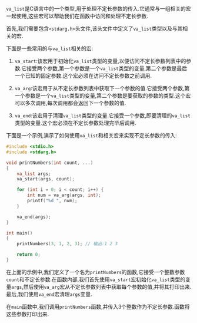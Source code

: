 `va_list`是C语言中的一个类型,用于处理不定长参数的传入.它通常与一组相关的宏一起使用,这些宏可以帮助我们在函数中访问和处理不定长参数.

首先,我们需要包含`<stdarg.h>`头文件,该头文件中定义了`va_list`类型以及与其相关的宏.

下面是一些常用的与`va_list`相关的宏:

1. `va_start`:该宏用于初始化`va_list`类型的变量,以便访问不定长参数列表中的参数.它接受两个参数,第一个参数是一个`va_list`类型的变量,第二个参数是最后一个已知的固定参数.这个宏必须在访问不定长参数之前调用.

2. `va_arg`:该宏用于从不定长参数列表中获取下一个参数的值.它接受两个参数,第一个参数是一个`va_list`类型的变量,第二个参数是要获取的参数的类型.这个宏可以多次调用,每次调用都会返回下一个参数的值.

3. `va_end`:该宏用于清理`va_list`类型的变量.它接受一个参数,即要清理的`va_list`类型的变量.这个宏必须在不定长参数处理完毕后调用.

下面是一个示例,演示了如何使用`va_list`和相关宏来实现不定长参数的传入:

```c
#include <stdio.h>
#include <stdarg.h>

void printNumbers(int count, ...)
{
    va_list args;
    va_start(args, count);

    for (int i = 0; i < count; i++) {
        int num = va_arg(args, int);
        printf("%d ", num);
    }

    va_end(args);
}

int main()
{
    printNumbers(3, 1, 2, 3); // 输出:1 2 3

    return 0;
}
```

在上面的示例中,我们定义了一个名为`printNumbers`的函数,它接受一个整数参数`count`和不定长参数.在函数内部,我们首先使用`va_start`宏初始化`va_list`类型的变量`args`,然后使用`va_arg`宏从不定长参数列表中获取每个参数的值,并将其打印出来.最后,我们使用`va_end`宏清理`args`变量.

在`main`函数中,我们调用`printNumbers`函数,并传入3个整数作为不定长参数.函数将这些参数打印出来.
